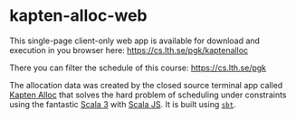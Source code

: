 # kapten-alloc-web

This single-page client-only web app is available for download and execution in you browser here: https://cs.lth.se/pgk/kaptenalloc

There you can filter the schedule of this course: https://cs.lth.se/pgk

The allocation data was created by the closed source terminal app called [Kapten Alloc](http://www.nissepedia.com/index.php/Kapten_Haddocks_samlade_svordomar) that solves the hard problem of scheduling under constraints using the fantastic [Scala 3](https://scala-lang.org/) with [Scala JS](https://www.scala-js.org/doc/tutorial/basic/). It is built using [`sbt`](https://www.scala-sbt.org/).
